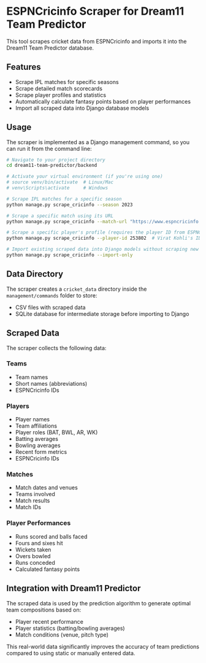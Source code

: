 # ESPNCricinfo Scraper for Dream11 Team Predictor

This tool scrapes cricket data from ESPNCricinfo and imports it into the Dream11 Team Predictor database.

## Features

- Scrape IPL matches for specific seasons
- Scrape detailed match scorecards
- Scrape player profiles and statistics
- Automatically calculate fantasy points based on player performances
- Import all scraped data into Django database models

## Usage

The scraper is implemented as a Django management command, so you can run it from the command line:

```bash
# Navigate to your project directory
cd dream11-team-predictor/backend

# Activate your virtual environment (if you're using one)
# source venv/bin/activate  # Linux/Mac
# venv\Scripts\activate     # Windows

# Scrape IPL matches for a specific season
python manage.py scrape_cricinfo --season 2023

# Scrape a specific match using its URL
python manage.py scrape_cricinfo --match-url "https://www.espncricinfo.com/series/indian-premier-league-2023-1345038/chennai-super-kings-vs-gujarat-titans-1st-match-1359475/full-scorecard"

# Scrape a specific player's profile (requires the player ID from ESPNCricinfo)
python manage.py scrape_cricinfo --player-id 253802  # Virat Kohli's ID

# Import existing scraped data into Django models without scraping new data
python manage.py scrape_cricinfo --import-only
```

## Data Directory

The scraper creates a `cricket_data` directory inside the `management/commands` folder to store:

- CSV files with scraped data
- SQLite database for intermediate storage before importing to Django

## Scraped Data

The scraper collects the following data:

### Teams
- Team names
- Short names (abbreviations)
- ESPNCricinfo IDs

### Players
- Player names
- Team affiliations
- Player roles (BAT, BWL, AR, WK)
- Batting averages
- Bowling averages
- Recent form metrics
- ESPNCricinfo IDs

### Matches
- Match dates and venues
- Teams involved
- Match results
- Match IDs

### Player Performances
- Runs scored and balls faced
- Fours and sixes hit
- Wickets taken
- Overs bowled
- Runs conceded
- Calculated fantasy points

## Integration with Dream11 Predictor

The scraped data is used by the prediction algorithm to generate optimal team compositions based on:

- Player recent performance
- Player statistics (batting/bowling averages)
- Match conditions (venue, pitch type)

This real-world data significantly improves the accuracy of team predictions compared to using static or manually entered data.
